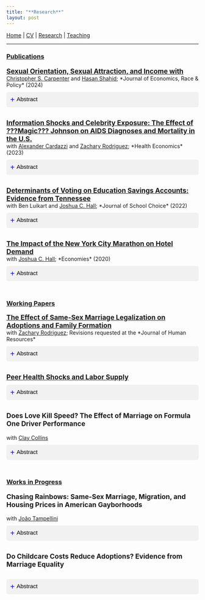 ```yaml
---
title: "**Research**"
layout: post
---
```


<a href="https://joshmartinecon.github.io/">Home</a> | 
<a href="https://nbviewer.org/github/joshmartinecon/quarto-cv/blob/main/joshmartin_cv.pdf" target="_blank" rel="noopener noreferrer">CV</a> | 
<a href="https://joshmartinecon.github.io/research.html">Research</a> | 
<a href="https://joshmartinecon.github.io/teaching.html">Teaching</a>

---

<style>
button.accordion-button {
  background-color: #f1f1f1;
  color: black;
  cursor: pointer;
  padding: 10px;
  width: 100%;
  border: none;
  text-align: left;
  outline: none;
  font-size: 15px;
  transition: 0.4s;
  border-radius: 5px;
  margin: 10px 0;
}

button.accordion-button.active, button.accordion-button:hover {
  background-color: #ccc;
}

button.accordion-button:before {
  content: "+ ";
  font-size: 20px;
  color: blue;
  line-height: 20px;
  float: left;
  margin-right: 5px;
}

button.accordion-button.active:before {
  content: "- ";
}
</style>

<script>
function toggleAccordion(element) {
  var content = element.nextElementSibling;
  if (content.style.display === 'none' || content.style.display === '') {
    content.style.display = 'block';
    element.classList.add("active");
  } else {
    content.style.display = 'none';
    element.classList.remove("active");
  }
}
</script>

<style>
.spacer {
     margin-bottom: 1cm;
  }
</style>

### <ins>**Publications**<ins>

<div class="column-container" style="width: 100%; margin-bottom: 20px;">
<div class="text-column" style="flex: 1;">
<a style="font-size:125%; font-weight:bold" href="https://doi.org/10.1007/s41996-024-00149-z" target="_blank" rel="noopener noreferrer"> </p>
Sexual Orientation, Sexual Attraction, and Income
with <a href="https://sites.google.com/site/kittcarpenter/" target="_blank" rel="noopener noreferrer">Christopher S. Carpenter</a> and <a href="https://www.hasanshahidecon.com/" target="_blank" rel="noopener noreferrer">Hasan Shahid</a>; *Journal of Economics, Race & Policy* (2024)
<button class="accordion-button" onclick="toggleAccordion(this)">Abstract</button>
<div style="display: none; background-color: #f9f9f9; padding: 10px;">
We provide new evidence on sexual orientation, sexual attraction, and income using data from the 2015-21 National Survey on Drug Use and Health (NSDUH). These data ask individuals about both orientation and attraction, allowing us to describe a sexual minority group that has been hidden in prior research: people who identify as heterosexual but who concurrently report some same-sex attraction. We show that this population is much larger than the sample of self-identified gay, lesbian, or bisexual people, and we show that relative to heterosexual people who report exclusively different-sex attraction, heterosexual people who report some same-sex attraction are younger, less likely to be married, and much more highly educated. We document that, controlling for observables, heterosexual men who report same-sex attraction experience robust and statistically significant employment and income penalties relative to heterosexual men who are exclusively different-sex attracted. These penalties are larger for non-Hispanic White men than for non-Hispanic Black men. We find no similar penalty for heterosexual women who report some same-sex attraction. Our results indicate that prior research has overlooked one of the largest groups of sexual minorities ??? heterosexual people who report some same-sex attraction ??? who experience systematically different economic outcomes than heterosexual individuals who are exclusively different-sex attracted.
</div>
</div>
</div>

<div class="column-container" style="display: flex; width: 100%; margin-bottom: 20px;">
<div class="text-column" style="flex: 1 0 100%;">
<p style="margin:0;">
<a style="font-size:125%; font-weight:bold" href="https://doi.org/10.1002/hec.4712" target="_blank" rel="noopener noreferrer">
Information Shocks and Celebrity Exposure: The Effect of ???Magic??? Johnson on AIDS Diagnoses and Mortality in the U.S.
</a> <br>
with <a href="https://alexcardazzi.github.io/" target="_blank" rel="noopener noreferrer">Alexander Cardazzi</a> and <a href="https://sites.google.com/view/zacharyrodriguez/home" target="_blank" rel="noopener noreferrer">Zachary Rodriguez</a>; *Health Economics* (2023)
</p>
<button class="accordion-button" onclick="toggleAccordion(this)">Abstract</button>
<div style="display: none; background-color: #f9f9f9; padding: 10px;">
We present evidence that Earvin ???Magic??? Johnson's announcement that he contracted HIV served as a public-health catalyst for rapidly correcting the public's understanding of who was at risk of infection. Using a novel identification strategy, we present evidence that there was a large but temporary increase in the number of AIDS diagnoses for heterosexual men following the announcement. This effect was concentrated in areas with greater prior exposure to Johnson. We show that these men were both more likely to have been diagnosed via a formal blood test and less likely to die within 1 decade of their initial diagnosis???suggesting that Johnson's announcement caused an intertemporal substitution in testing which prolonged patients' lifespans as a result of earlier access to medical care. We estimate that Johnson's announcement caused approximately 800 additional heterosexual males in the United States in metropolitan statistical areas with National Basketball Association franchises men to discover their underlying AIDS diagnosis and, of whom, were more likely to live at least 1 decade beyond their initial diagnosis date.
</div>
</div>
</div>

<div class="column-container" style="display: flex; width: 100%; margin-bottom: 20px;">
<div class="text-column" style="flex: 1;">
<p style="margin:0;">
<a style="font-size:125%; font-weight:bold" href="https://doi.org/10.1080/15582159.2022.2132589" target="_blank" rel="noopener noreferrer">
Determinants of Voting on Education Savings Accounts: Evidence from Tennessee
</a> <br> with Ben Luikart and <a href="https://sites.google.com/site/joshuachall/" target="_blank" rel="noopener noreferrer">Joshua C. Hall</a>; *Journal of School Choice* (2022)
</p>
<button class="accordion-button" onclick="toggleAccordion(this)">Abstract</button>
<div style="display: none; background-color: #f9f9f9; padding: 10px;">
Tennessee passed voucher-style Education Savings Account (ESA) legislation in 2019. We analyze the roll call vote in the Tennessee House to better understand the role of constituent, legislator, and special interest influences on support for school choice. This is accomplished using a binary probit model with legislator vote as the dependent variable. We find that legislator voting behavior in this context is most significantly determined by party affiliation and the presence of campaign funding from the Tennessee Education Association (TEA) rather than the demographic characteristics of their constituents.
</div>
</div>
</div>

<div class="column-container" style="display: flex; width: 100%; margin-bottom: 20px;">
<div class="text-column" style="flex: 1;">
<p style="margin:0;">
<a style="font-size:125%; font-weight:bold" href="https://doi.org/10.3390/economies8040089" target="_blank" rel="noopener noreferrer">
The Impact of the New York City Marathon on Hotel Demand
</a> <br> with <a href="https://sites.google.com/site/joshuachall/" target="_blank" rel="noopener noreferrer">Joshua C. Hall</a>; *Economies* (2020)
</p>
<button class="accordion-button" onclick="toggleAccordion(this)">Abstract</button>
<div style="display: none; background-color: #f9f9f9; padding: 10px;">
Daily hotel data are employed, along with information on prices, revenue, demand and hotel occupancy, to analyze part of the local economic impact of the annual New York City (NYC) Marathon. As the largest competitive race in the world, the marathon attracts domestic and international competitors and spectators. The cancellation of the 2012 marathon due to Hurricane Sandy was estimated to lead to an increase of 4000 hotel nights as well as a 10% increase in the average daily room rate. Taken together, this is associated with a USD 3 million increase in hotel revenue. The results suggest a significantly lower local economic impact of the race than previously thought.
</div>
</div>
</div>

<p class="spacer">
</p>

### <ins>**Working Papers**<ins>

<div class="column-container" style="display: flex; width: 100%; margin-bottom: 20px;">
<div class="text-column" style="flex: 1;">
<p style="margin:0;">
<a style="font-size:125%; font-weight:bold" href="https://papers.ssrn.com/sol3/papers.cfm?abstract_id=4307175" target="_blank" rel="noopener noreferrer">
The Effect of Same-Sex Marriage Legalization on Adoptions and Family Formation
</a> <br> with <a href="https://sites.google.com/view/zacharyrodriguez/home" target="_blank" rel="noopener noreferrer">Zachary Rodriguez</a>; Revisions requested at the *Journal of Human Resources* 
</p>
<button class="accordion-button" onclick="toggleAccordion(this)">Abstract</button>
<div style="display: none; background-color: #f9f9f9; padding: 10px;">
The stability and availability of legal rights are crucial factors influencing investment decisions. This paper extends this framework to the family, estimating the impact of same-sex marriage (SSM) legalization on the demand for households' most significant investment -- children. Using an array of difference-in-differences estimators with detailed data on nearly 20 million children within the foster care system from 1995-2019, we document that SSM increased adoptions by 9%-18%. This effect reduced the number of children remaining in foster care. Furthermore, we document that SSM caused an 11% (55%) increase in the probability of same-sex couples having any (adopted) child within the household.
</div>
</div>
</div>

<div class="column-container" style="width: 100%; margin-bottom: 20px;">
<div class="text-column" style="flex: 1;">
<a style="font-size:125%; font-weight:bold" href="https://nbviewer.org/github/joshmartinecon/joshmartinecon.github.io/blob/main/Peer%20Health%20Shocks%20and%20Labor%20Supply.pdf" target="_blank" rel="noopener noreferrer">
Peer Health Shocks and Labor Supply
</a>
<button class="accordion-button" onclick="toggleAccordion(this)">Abstract</button>
<div style="display: none; background-color: #f9f9f9; padding: 10px;">
I provide novel evidence on how workers respond to peer health shocks within high-risk occupations by leveraging two nested natural experiments within professional hockey and American football. First, I compare differences in labor supply between characteristically similar athletes who differ only in their exposure to a colleague who died of chronic traumatic encephalopathy (CTE)??? a deadly neurological disease causally linked to continued workplace participation. Though the information about these deaths is widely publicized, I find that their occurrence differentially increases the probability for former teammates to retire. This effect is greater for those with longer periods spent as teammates and diminishes with time since they were last on the same team. Second, I leverage quasi-random differences in the monetary compensation that workers would forgo upon retiring at the time of this peer health shock. I show these retirements are highly responsive to opportunity costs??? estimating that teams would have to increase worker compensation \$6 million to prevent their exit. Remaining treated workers display a heightened sensitivity to health risks by exchanging salary for larger signing bonuses and shorter contracts in their subsequent employment negotiations. The finding that labor supply decisions are highly responsive to the health status of peers suggests that workers substantially underestimate utility loss from work-related health damages even in environments where such risks are highly publicized.
</div>
</div>
</div>

<div class="column-container" style="width: 100%; margin-bottom: 20px;">
<div class="text-column" style="flex: 1;">
<p style="font-size:125%; font-weight:bold">
Does Love Kill Speed? The Effect of Marriage on Formula One Driver Performance
</p>
with <a href="https://www.claygcollins.com/" target="_blank" rel="noopener noreferrer">Clay Collins</a>
<button class="accordion-button" onclick="toggleAccordion(this)">Abstract</button>
<div style="display: none; background-color: #f9f9f9; padding: 10px;">
This paper provides an empirical test of how life events, in this case, marriage, can affect player performance in a high-risk environment. Using hand-collected data on the marital status of Formula One drivers, we test whether married drivers take fewer risks and drive more conservatively during qualifying periods. Using a variety of estimation methods to test short- and long-term effects of changes in marital status, we find no evidence that "love is the enemy of speed". Married drivers see no changes in performance after their wedding dates, nor are they discriminated against and exit the sport earlier.
</div>
</div>
</div>

<p class="spacer">
</p>

### <ins>**Works in Progress**<ins> 

<!-- <div class="column-container" style="display: flex; width: 100%; margin-bottom: 20px;">
<div class="text-column" style="flex: 1;">
<p style="margin:0;">
<p style="font-size:125%; font-weight:bold">
Same-Sex Partnership Protections, Prohibitions and Child Adoptions: Examining Intermediate Steps Toward Marriage Equality
</p> with <a href="https://sites.google.com/view/zacharyrodriguez/home" target="_blank" rel="noopener noreferrer">Zachary Rodriguez</a>
</p>
<button class="accordion-button" onclick="toggleAccordion(this)">Abstract</button>
<div style="display: none; background-color: #f9f9f9; padding: 10px;">
Recent research has documented the positive social and economic consequences of legalizing same-sex marriage. We extend this literature by analyzing how intermediate legal steps -- namely, the introduction of domestic partnerships and civil unions, and the enactment of state constitutional bans -- shaped child adoption rates across U.S. states. Leveraging administrative adoption data and a difference-in-differences design that exploits staggered policy roll-outs, we find that domestic partnerships and civil unions substantially increased adoptions, whereas constitutional bans had no detectable short-term effect. Adoptions rose further once same-sex marriage was legalized, with gains significantly larger in states that had previously implemented partnership protections. We reconcile these patterns by showing that earlier partnership protections (bans) increased (decreased) same-sex household formation and in-migration, thereby amplifying (dampening) the benefits of marriage equality.
</div>
</div>
</div> -->

<!-- <div class="column-container" style="width: 100%; margin-bottom: 20px;">
<div class="text-column" style="flex: 1;">
<p style="font-size:125%; font-weight:bold">
Spatial Endogeneity and Learning Modalities during the COVID-19 Pandemic
</p>
</p>
<button class="accordion-button" onclick="toggleAccordion(this)">Abstract</button>
<div style="display: none; background-color: #f9f9f9; padding: 10px;">
Prior work has found that powerful teacher unions slowed the return to in-person instruction during the COVID-19 pandemic. With the benefit of far more geographically granular data than was available to researchers at the time, I reexamine this relationship. To do so, I match high-frequency measures of local COVID-19 incidence to weekly school district learning modalities. I combine this weekly data with cross-sectional measures of the expansiveness of entitlements in teacher unions' collective bargaining agreements (CBAs). I demonstrate that the relationship between union strength and in-person instruction disappears when using more geographically granular measures of COVID-19 or when accounting for the modality of neighboring districts. Leveraging differential timing in the expiration unions' CBAs as a source of exogenous variation in their ability to respond to the pandemic, I find no change in the probability that renegotiating unions offer in-person classes regardless of strength.
</div>
</div>
</div> -->

<div class="column-container" style="width: 100%; margin-bottom: 20px;">
<div class="text-column" style="flex: 1;">
<p style="font-size:125%; font-weight:bold">
Chasing Rainbows: Same-Sex Marriage, Migration, and Housing Prices in American Gayborhoods
</p>
with <a href="https://www.joaotampellini.com/" target="_blank" rel="noopener noreferrer">Jo&atilde;o Tampellini</a>
<button class="accordion-button" onclick="toggleAccordion(this)">Abstract</button>
<div style="display: none; background-color: #f9f9f9; padding: 10px;">
This paper examines changes in estimated amenity values within American gayborhoods using geographically localized data over 60 years. We use a difference-in-differences design comparing gayborhoods to adjacent neighborhoods within the same city and document that the rent-to-income ratio for these neighborhoods is v-shaped over time ??? declining largely during the peak of the AIDS crisis in the 1990s before sharply rebounding in the 2010s. To better understand the factors impacting this increase, we exploit the staggered treatment timing of same-sex marriage laws across states. We find that marriage equality laws increase both the number and share of different-sex households residing within the gayborhood which drives up the price of housing. This increase in the price of housing displaces renters in cities with inelastic housing supply.
</div>
</div>
</div>

<div class="column-container" style="width: 100%; margin-bottom: 20px;">
<div class="text-column" style="flex: 1;">
<p style="font-size:125%; font-weight:bold">
Do Childcare Costs Reduce Adoptions? Evidence from Marriage Equality
</p>
<button class="accordion-button" onclick="toggleAccordion(this)">Abstract</button>
<div style="display: none; padding: 10px;">
Empirical work has demonstrated that fertility is sensitive to the cost of childcare. In this paper, I contribute to our understanding of this relationship by demonstrating that childcare costs reduce adoptions at the extensive margin but not the intensive margin. Employing data from the American Community Survey, I combine county-level estimates on changes in the number of adopted children within same-sex households due to marriage equality laws with local measures of the share of income that goes towards childcare. The results indicate that childcare costs reduce the number of adopted children, not households' decision to adopt. This finding suggests that the cost of raising children is significantly more binding for the fertility decisions for subsequent children than for first-borns.
</div>
</div>
</div>